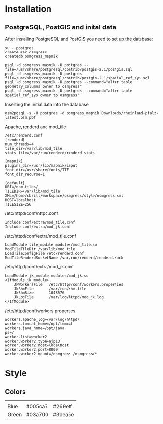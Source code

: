 Installation
============

PostgreSQL, PostGIS and inital data
-----------------------------------

After installing PostgreSQL and PostGIS you need to set up the database:

```
su - postgres
createuser osmgress
createdb osmgress_mapnik

psql -d osmgress_mapnik -U postgres --file=/usr/share/postgresql/contrib/postgis-2.1/postgis.sql
psql -d osmgress_mapnik -U postgres --file=/usr/share/postgresql/contrib/postgis-2.1/spatial_ref_sys.sql
psql -d osmgress_mapnik -U postgres --command="alter table geometry_columns owner to osmgress"
psql -d osmgress_mapnik -U postgres --command="alter table spatial_ref_sys owner to osmgress"
```

Inserting the initial data into the database

```
osm2pgsql -s -U postgres -d osmgress_mapnik Downloads/rheinland-pfalz-latest.osm.pbf
```

Apache, renderd and mod_tile

```
/etc/renderd.conf
[renderd]
num_threads=4
tile_dir=/var/lib/mod_tile
stats_file=/var/run/renderd/renderd.stats

[mapnik]
plugins_dir=/usr/lib/mapnik/input
font_dir=/usr/share/fonts/TTF
font_dir_recurse=1

[default]
URI=/osm_tiles/
TILEDIR=/var/lib/mod_tile
XML=/home/cbrill/workspace/osmgress/style/osmgress.xml
HOST=localhost
TILESIZE=256
```

/etc/httpd/conf/httpd.conf
```
Include conf/extra/mod_tile.conf
Include conf/extra/mod_jk.conf
```

/etc/httpd/conf/extra/mod_tile.conf
```
LoadModule tile_module modules/mod_tile.so
ModTileTileDir /var/lib/mod_tile
LoadTileConfigFile /etc/renderd.conf
ModTileRenderdSocketName /var/run/renderd/renderd.sock
```

/etc/httpd/conf/extra/mod_jk.conf
```
LoadModule jk_module modules/mod_jk.so
<IfModule jk_module>
    JkWorkersFile   /etc/httpd/conf/workers.properties
    JkShmFile       /var/run/shm.file
    JkShmSize       1048576
    JkLogFile       /var/log/httpd/mod_jk.log
</IfModule>
```

/etc/httpd/conf/workers.properties
```
workers.apache_log=/var/log/httpd/
workers.tomcat_home=/opt/tomcat
workers.java_home=/opt/java
ps=/
worker.list=worker2
worker.worker2.type=ajp13
worker.worker2.host=localhost
worker.worker2.port=8009
worker.worker2.mount=/osmgress /osmgress/*
```

Style
=====

Colors
------

<table>
<tr>
<td></td>
<td></td>
<td></td>
</tr>
<tr>
<td>Blue</td>
<td>#005ca7</td>
<td>#269eff</td>
</tr>
<tr>
<td>Green</td>
<td>#03a700</td>
<td>#3bea5e</td>
</tr>
</table>
